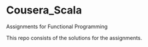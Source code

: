 # Cousera_Scala
Assignments for Functional Programming

This repo consists of the solutions for the assignments.
